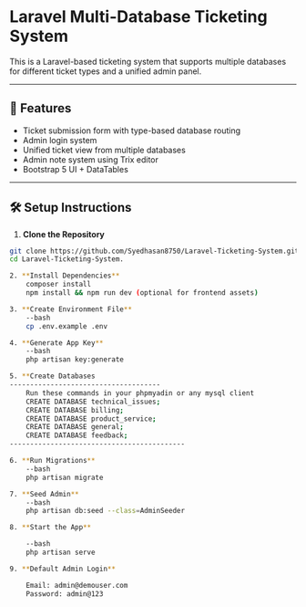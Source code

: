 # Laravel Multi-Database Ticketing System

This is a Laravel-based ticketing system that supports multiple databases for different ticket types and a unified admin panel.

---

## 🔧 Features

- Ticket submission form with type-based database routing  
- Admin login system  
- Unified ticket view from multiple databases  
- Admin note system using Trix editor  
- Bootstrap 5 UI + DataTables

---

## 🛠️ Setup Instructions

1. **Clone the Repository**

```bash
git clone https://github.com/Syedhasan8750/Laravel-Ticketing-System.git
cd Laravel-Ticketing-System.

2. **Install Dependencies**
    composer install
    npm install && npm run dev (optional for frontend assets)

3. **Create Environment File**
    --bash
    cp .env.example .env

4. **Generate App Key**
    --bash
    php artisan key:generate

5. **Create Databases
-------------------------------------
    Run these commands in your phpmyadin or any mysql client
    CREATE DATABASE technical_issues;
    CREATE DATABASE billing;
    CREATE DATABASE product_service;
    CREATE DATABASE general;
    CREATE DATABASE feedback;
-------------------------------------------

6. **Run Migrations**
    --bash
    php artisan migrate

7. **Seed Admin**
    --bash
    php artisan db:seed --class=AdminSeeder

8. **Start the App**

    --bash
    php artisan serve

9. **Default Admin Login**

    Email: admin@demouser.com
    Password: admin@123
